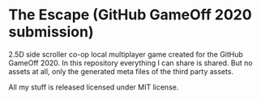 # The Escape (GitHub GameOff 2020 submission)
2.5D side scroller co-op local multiplayer game created for the GitHub GameOff 2020. In this repository everything I can share is shared. But no assets at all, only the generated meta files of the third party assets.

All my stuff is released licensed under MIT license.
